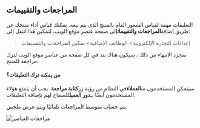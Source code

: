 ## المراجعات والتقييمات

التعليقات مهمة لقياس الشعور العام بالمنتج الذي يتم بيعه. يمكنك قياس أداء منتجك عن طريق إضافة**المراجعات والتقييمات**إلى صفحة عنصر موقع الويب. لتمكين هذا انتقل إلى:

> إعدادات التجارة الإلكترونية> الوظائف الإضافية> تمكين المراجعات والتصنيفات

بمجرد الانتهاء من ذلك ، سيكون هناك بند في كل صفحة من عناصر موقع الويب لترك مراجعة للمنتج.

#### من يمكنه ترك التعليقات؟

سيتمكن المستخدمون من**العملاء**في النظام من رؤية زر**كتابة مراجعة**. يجب أن يتمتع هؤلاء المستخدمون أيضًا بـ**دور العميل**للسماح لهم بإضافة التعليقات.

يتم حساب متوسط ​​المراجعات تلقائيًا ويتم عرض ملخص.

![مراجعات العناصر](https://docs.erpnext.com/files/item-reviews.png)